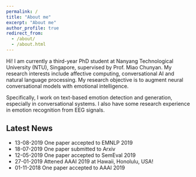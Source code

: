 ```yaml
---
permalink: /
title: "About me"
excerpt: "About me"
author_profile: true
redirect_from: 
  - /about/
  - /about.html
---
```


Hi! I am currently a third-year PhD student at Nanyang Technological University (NTU), Singapore, supervised by Prof. Miao Chunyan. My research interests include affective computing, conversational AI and natural language processing. My research objective is to augment neural conversational models with emotional intelligence. 

Specifically, I work on text-based emotion detection and generation, especially in conversational systems. I also have some research experience in emotion recognition from EEG signals.

## Latest News

- 13-08-2019 One paper accepted to EMNLP 2019
- 18-07-2019 One paper submitted to Arxiv
- 12-05-2019 One paper accepted to SemEval 2019
- 27-01-2019 Attened AAAI 2019 at Hawaii, Honolulu, USA!
- 01-11-2018 One paper accepted to AAAI 2019